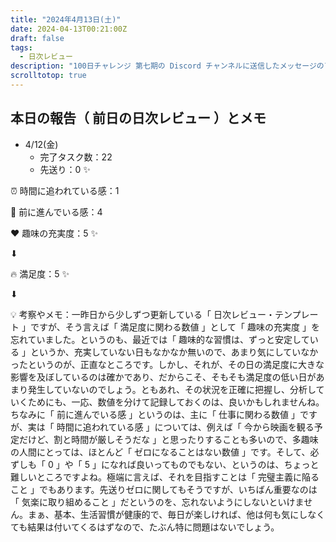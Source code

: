 ```yaml
---
title: "2024年4月13日(土)"
date: 2024-04-13T00:21:00Z
draft: false
tags:
  - 日次レビュー
description: "100日チャレンジ 第七期の Discord チャンネルに送信したメッセージのアーカイブ"
scrolltotop: true
---
```


## 本日の報告（ 前日の日次レビュー ）とメモ

- 4/12(金)
  - 完了タスク数：22
  - 先送り：0 ✨

⏰ 時間に追われている感：1

💪 前に進んでいる感：4

❤️ 趣味の充実度：5 ✨

⬇︎

🔥 満足度：5 ✨

⬇︎

💡 考察やメモ：一昨日から少しずつ更新している「 日次レビュー・テンプレート 」ですが、そう言えば「 満足度に関わる数値 」として「 趣味の充実度 」を忘れていました。というのも、最近では「 趣味的な習慣は、ずっと安定している 」というか、充実していない日もなかなか無いので、あまり気にしていなかったというのが、正直なところです。しかし、それが、その日の満足度に大きな影響を及ぼしているのは確かであり、だからこそ、そもそも満足度の低い日があまり発生していないのでしょう。ともあれ、その状況を正確に把握し、分析していくためにも、一応、数値を分けて記録しておくのは、良いかもしれませんね。ちなみに「 前に進んでいる感 」というのは、主に「 仕事に関わる数値 」ですが、実は「 時間に追われている感 」については、例えば「 今から映画を観る予定だけど、割と時間が厳しそうだな 」と思ったりすることも多いので、多趣味の人間にとっては、ほとんど「 ゼロになることはない数値 」です。そして、必ずしも「 0 」や「 5 」になれば良いってものでもない、というのは、ちょっと難しいところですよね。極端に言えば、それを目指すことは「 完璧主義に陥ること 」でもあります。先送りゼロに関してもそうですが、いちばん重要なのは「 気楽に取り組めること 」だというのを、忘れないようにしないといけません。まぁ、基本、生活習慣が健康的で、毎日が楽しければ、他は何も気にしなくても結果は付いてくるはずなので、たぶん特に問題はないでしょう。

